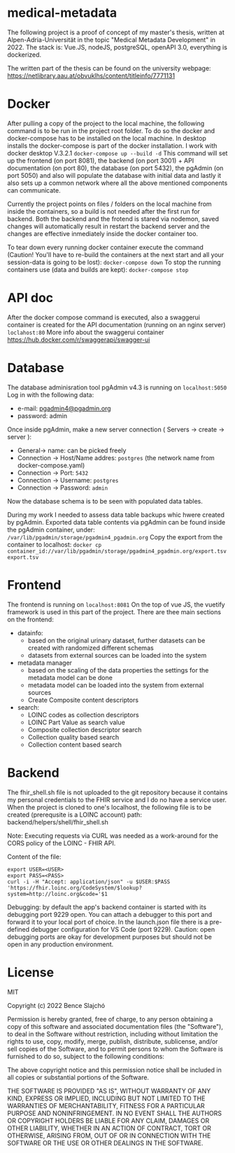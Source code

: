 # medical-metadata
The following project is a proof of concept of my master's thesis, written at Alpen-Adria-Universität in the topic "Medical Metadata Development" in 2022. The stack is: Vue.JS, nodeJS, postgreSQL, openAPI 3.0, everything is dockerized.

The written part of the thesis can be found on the university webpage: https://netlibrary.aau.at/obvuklhs/content/titleinfo/7771131

# **Docker**

After pulling a copy of the project to the local machine, the following command is to be run in the project root folder. To do so the docker and docker-compose has to be installed on the local machine. In desktop installs the docker-compose is part of the docker installation. I work with docker desktop V.3.2.1
`docker-compose up --build -d`
This command will set up the frontend (on port 8081), the backend (on port 3001) + API documentation (on port 80), the database (on port 5432), the pgAdmin (on port 5050) and also will populate the database with initial data and lastly it also sets up a common network where all the above mentioned components can communicate.

Currently the project points on files / folders on the local machine from inside the containers, so a build is not needed after the first run for backend. Both the backend and the frotend is stared via nodemon, saved changes will automatically result in restart the backend server and the changes are effective inmediately inside the docker container too.

To tear down every running docker container execute the command (Caution! You'll have to re-build the containers at the next start and all your session-data is going to be lost): `docker-compose down`
To stop the running containers use (data and builds are kept): `docker-compose stop`

# **API doc**

After the docker compose command is executed, also a swaggerui container is created for the API documentation (running on an nginx server)
`loclahost:80`
More info about the swaggerui container https://hub.docker.com/r/swaggerapi/swagger-ui

# **Database**

The database adminisration tool pgAdmin v4.3 is running on
`localhost:5050`
Log in with the following data:

- e-mail: pgadmin4@pgadmin.org
- password: admin

Once inside pgAdmin, make a new server connection ( Servers -> create -> server ):

- General-> name: can be picked freely
- Connection -> Host/Name addres: `postgres` (the network name from docker-compose.yaml)
- Connection -> Port: `5432`
- Connection -> Username: `postgres`
- Connection -> Password: `admin`

Now the database schema is to be seen with populated data tables.

During my work I needed to assess data table backups whic hwere created by pgAdmin.
Exported data table contents via pgAdmin can be found inside the pgAdmin container, under: `/var/lib/pgadmin/storage/pgadmin4_pgadmin.org`
Copy the export from the container to localhost: `docker cp container_id://var/lib/pgadmin/storage/pgadmin4_pgadmin.org/export.tsv export.tsv`

# **Frontend**

The frontend is running on `localhost:8081`
On the top of vue JS, the vuetify framework is used in this part of the project.
There are thee main sections on the frontend:

- datainfo:
	- based on the original urinary dataset, further datasets can be created with randomized different schemas
	- datasets from external sources can be loaded into the system
- metadata manager
	- based on the scaling of the data properties the settings for the metadata model can be done 
	- metadata model can be loaded into the system from external sources
	- Create Composite content descriptors
- search: 
	- LOINC codes as collection descriptors
	- LOINC Part Value as search value
	- Composite collection descriptor search
	- Collection quality based search
	- Collection content based search

# **Backend**

The fhir_shell.sh file is not uploaded to the git repository because it contains my personal credentials to the FHIR service and I do no have a service user.
When the project is cloned to one's localhost, the following file is to be created (prerequsite is a LOINC account) path: backend/helpers/shell/fhir_shell.sh

Note: Executing requests via CURL was needed as a work-around for the CORS policy of the LOINC - FHIR API.

Content of the file:

```shell
export USER=<USER>
export PASS=<PASS>
curl -i -H "Accept: application/json" -u $USER:$PASS 'https://fhir.loinc.org/CodeSystem/$lookup?system=http://loinc.org&code='$1
```

Debugging: by default the app's backend container is started with its debugging port 9229 open. You can attach a debugger to this port and forward it to your local port of choice. In the launch.json file there is a pre-defined debugger configuration for VS Code (port 9229). Caution: open debugging ports are okay for development purposes but should not be open in any production environment.

# **License**
MIT

Copyright (c) 2022 Bence Slajchó

Permission is hereby granted, free of charge, to any person obtaining a copy
of this software and associated documentation files (the "Software"), to deal
in the Software without restriction, including without limitation the rights
to use, copy, modify, merge, publish, distribute, sublicense, and/or sell
copies of the Software, and to permit persons to whom the Software is
furnished to do so, subject to the following conditions:

The above copyright notice and this permission notice shall be included in all
copies or substantial portions of the Software.

THE SOFTWARE IS PROVIDED "AS IS", WITHOUT WARRANTY OF ANY KIND,
EXPRESS OR IMPLIED, INCLUDING BUT NOT LIMITED TO THE WARRANTIES OF
MERCHANTABILITY, FITNESS FOR A PARTICULAR PURPOSE AND NONINFRINGEMENT.
IN NO EVENT SHALL THE AUTHORS OR COPYRIGHT HOLDERS BE LIABLE FOR ANY CLAIM,
DAMAGES OR OTHER LIABILITY, WHETHER IN AN ACTION OF CONTRACT, TORT OR
OTHERWISE, ARISING FROM, OUT OF OR IN CONNECTION WITH THE SOFTWARE OR THE USE
OR OTHER DEALINGS IN THE SOFTWARE.